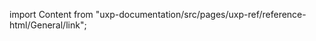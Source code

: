 
import Content from "uxp-documentation/src/pages/uxp-ref/reference-html/General/link";

<Content query="product=xd"/>
